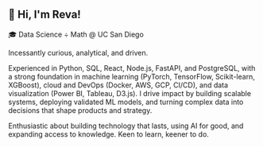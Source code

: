 ## 👋 Hi, I'm Reva!

🎓 Data Science ÷ Math @ UC San Diego  

Incessantly curious, analytical, and driven.

Experienced in Python, SQL, React, Node.js, FastAPI, and PostgreSQL, with a strong foundation in machine learning (PyTorch, TensorFlow, Scikit-learn, XGBoost), cloud and DevOps (Docker, AWS, GCP, CI/CD), and data visualization (Power BI, Tableau, D3.js). I drive impact by building scalable systems, deploying validated ML models, and turning complex data into decisions that shape products and strategy.

Enthusiastic about building technology that lasts, using AI for good, and expanding access to knowledge. Keen to learn, keener to do.
